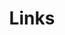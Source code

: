 ---
layout: links
title: Links
description: >-
  Amenra's side projects, labels and photographers 
permalink: /links/
sitemap:
  lastmod: 2018-12-11
---